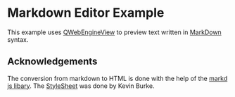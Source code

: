 # Markdown Editor Example #

This example uses [QWebEngineView](http://doc.qt.io/qt-5/qwebengineview.html)
to preview text written in [MarkDown](https://en.wikipedia.org/wiki/Markdown)
syntax.

## Acknowledgements

The conversion from markdown to HTML is done with the help of the
[markd js libary](https://github.com/chjj/marked).
The [StyleSheet](http://kevinburke.bitbucket.org/markdowncss/markdown.css)
was done by Kevin Burke.
